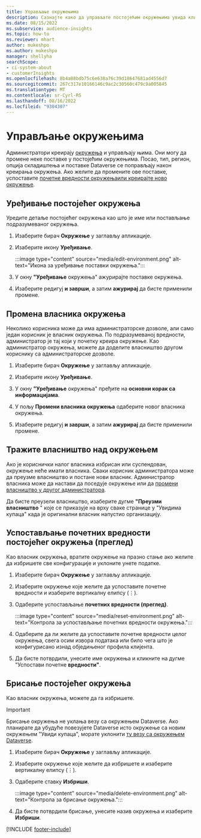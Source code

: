 ```yaml
---
title: Управљање окружењима
description: Сазнајте како да управљате постојећим окружењима увида клијената као администратор."
ms.date: 08/15/2022
ms.subservice: audience-insights
ms.topic: how-to
ms.reviewer: mhart
author: mukeshpo
ms.author: mukeshpo
manager: shellyha
searchScope:
- ci-system-about
- customerInsights
ms.openlocfilehash: 8b4a88bdb75c6e638a76c39d18647681ad4556d7
ms.sourcegitcommit: 267c317e10166146c9ac2c30560c479c9a005845
ms.translationtype: MT
ms.contentlocale: sr-Cyrl-RS
ms.lasthandoff: 08/16/2022
ms.locfileid: "9304307"
---
```

# <a name="manage-environments"></a>Управљање окружењима

Администратори креирају [окружења](create-environment.md) и управљају њима. Они могу да промене неке поставке у постојећим окружењима. Посао, тип, регион, опција складиштења и поставке Dataverse се поправљају након креирања окружења. Ако желите да промените ове поставке, успоставите [почетне вредности окружења](#reset-an-existing-environment-preview)[или креирајте ново окружење](create-environment.md).

## <a name="edit-an-existing-environment"></a>Уређивање постојећег окружења

Уредите детаље постојећег окружења као што је име или постављање подразумеваног окружења.

1. Изаберите бирач **Окружење** у заглављу апликације.

1. Изаберите икону **Уређивање**.

   :::image type="content" source="media/edit-environment.png" alt-text="Икона за уређивање поставки окружења.":::

1. У окну **"Уређивање** окружења" ажурирајте поставке окружења.

1. Изаберите редигуј **и заврши**, а затим **ажурирај** да бисте применили промене.

## <a name="change-the-owner-of-an-environment"></a>Промена власника окружења

Неколико корисника може да има администраторске дозволе, али само један корисник је власник окружења. По подразумеваној вредности, администратор је тај који у почетку креира окружење. Као администратор окружења, можете да доделите власништво другом кориснику са администраторске дозволе.

1. Изаберите бирач **Окружење** у заглављу апликације.

1. Изаберите икону **Уређивање**.

1. У окну **"Уређивање** окружења" пређите на **основни корак са информацијама**.

1. У пољу **Промени власника окружења** одаберите новог власника окружења.  

1. Изаберите редигуј **и заврши**, а затим **ажурирај** да бисте применили промене.

## <a name="claim-ownership-of-an-environment"></a>Тражите власништво над окружењем

Ако је кориснички налог власника избрисан или суспендован, окружење неће имати власника. Сваки корисник администратора може да преузме власништво и постане нови власник. Администратор власника може да настави да поседује окружење или да [промени власништво у другог администратора](#change-the-owner-of-an-environment).

Да бисте преузели власништво, изаберите дугме **"Преузми власништво** " које се приказује на врху сваке странице у "Увидима купаца" када је оригинални власник напустио организацију.

## <a name="reset-an-existing-environment-preview"></a>Успостављање почетних вредности постојећег окружења (преглед)

Као власник окружења, вратите окружење на празно стање ако желите да избришете све конфигурације и уклоните унете податке.

1. Изаберите бирач **Окружење** у заглављу апликације.

1. Изаберите окружење које желите да успоставите почетне вредности и изаберите вертикалну елипсу (&vellip;).

1. Одаберите успостављање **почетних вредности (преглед)**.

   :::image type="content" source="media/reset-environment.png" alt-text="Контрола за успостављање почетних вредности окружења.":::

1. Одаберите да ли желите да успоставите почетне вредности целог окружења, свега осим извора података или било чега што је конфигурисано изнад обједињеног профила клијента.

1. Да бисте потврдили, унесите име окружења и кликните на дугме "Успостави почетне **вредности"**.

## <a name="delete-an-existing-environment"></a>Брисање постојећег окружења

Као власник окружења, можете да га избришете.

> [!IMPORTANT]
> Брисање окружења не уклања везу са окружењем Dataverse. Ако планирате да убудуће повезујете Dataverse исто окружење са новим окружењем "Увиди купаца", морате уклонити [ту везу са окружењем Dataverse](customer-insights-dataverse.md#remove-an-existing-connection-to-a-dataverse-environment).

1. Изаберите бирач **Окружење** у заглављу апликације.

1. Изаберите окружење које желите да избришете и изаберите вертикалну елипсу (&vellip;). 

1. Одаберите ставку **Избриши**.

   :::image type="content" source="media/delete-environment.png" alt-text="Контрола за брисање окружења.":::

1. Да бисте потврдили брисање, унесите назив окружења и изаберите **Избриши**.

[!INCLUDE [footer-include](includes/footer-banner.md)]
